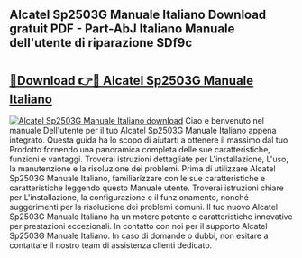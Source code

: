 ## Alcatel Sp2503G Manuale Italiano Download gratuit PDF - Part-AbJ Italiano Manuale dell'utente di riparazione SDf9c

# <h2><a href="http://dfdsguo.blite.top/?on=Alcatel+Sp2503G+Manuale+Italiano">🔗Download 👉🔴 Alcatel Sp2503G Manuale Italiano</a></h2>

[![Alcatel Sp2503G Manuale Italiano download](https://i.imgur.com/lujVjoI.png)](http://dfdsguo.blite.top/?on=Alcatel+Sp2503G+Manuale+Italiano)
Ciao e benvenuto nel manuale Dell'utente per il tuo Alcatel Sp2503G Manuale Italiano appena integrato. Questa guida ha lo scopo di aiutarti a ottenere il massimo dal tuo Prodotto fornendo una panoramica completa delle sue caratteristiche, funzioni e vantaggi. Troverai istruzioni dettagliate per L'installazione, L'uso, la manutenzione e la risoluzione dei problemi. Prima di utilizzare Alcatel Sp2503G Manuale Italiano, familiarizzare con le sue caratteristiche e caratteristiche leggendo questo Manuale utente. Troverai istruzioni chiare per L'installazione, la configurazione e il funzionamento, nonché suggerimenti per la risoluzione dei problemi comuni. Il tuo nuovo Alcatel Sp2503G Manuale Italiano ha un motore potente e caratteristiche innovative per prestazioni eccezionali. In contatto con noi per il supporto Alcatel Sp2503G Manuale Italiano. In caso di domande o dubbi, non esitare a contattare il nostro team di assistenza clienti dedicato.
